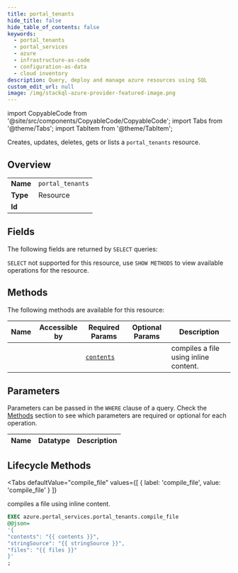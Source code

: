 ```yaml
--- 
title: portal_tenants
hide_title: false
hide_table_of_contents: false
keywords:
  - portal_tenants
  - portal_services
  - azure
  - infrastructure-as-code
  - configuration-as-data
  - cloud inventory
description: Query, deploy and manage azure resources using SQL
custom_edit_url: null
image: /img/stackql-azure-provider-featured-image.png
---
```


import CopyableCode from '@site/src/components/CopyableCode/CopyableCode';
import Tabs from '@theme/Tabs';
import TabItem from '@theme/TabItem';

Creates, updates, deletes, gets or lists a <code>portal_tenants</code> resource.

## Overview
<table><tbody>
<tr><td><b>Name</b></td><td><code>portal_tenants</code></td></tr>
<tr><td><b>Type</b></td><td>Resource</td></tr>
<tr><td><b>Id</b></td><td><CopyableCode code="azure.portal_services.portal_tenants" /></td></tr>
</tbody></table>

## Fields

The following fields are returned by `SELECT` queries:

`SELECT` not supported for this resource, use `SHOW METHODS` to view available operations for the resource.


## Methods

The following methods are available for this resource:

<table>
<thead>
    <tr>
    <th>Name</th>
    <th>Accessible by</th>
    <th>Required Params</th>
    <th>Optional Params</th>
    <th>Description</th>
    </tr>
</thead>
<tbody>
<tr>
    <td><a href="#compile_file"><CopyableCode code="compile_file" /></a></td>
    <td><CopyableCode code="exec" /></td>
    <td><a href="#parameter-contents"><code>contents</code></a></td>
    <td></td>
    <td>compiles a file using inline content.</td>
</tr>
</tbody>
</table>

## Parameters

Parameters can be passed in the `WHERE` clause of a query. Check the [Methods](#methods) section to see which parameters are required or optional for each operation.

<table>
<thead>
    <tr>
    <th>Name</th>
    <th>Datatype</th>
    <th>Description</th>
    </tr>
</thead>
<tbody>
</tbody>
</table>

## Lifecycle Methods

<Tabs
    defaultValue="compile_file"
    values={[
        { label: 'compile_file', value: 'compile_file' }
    ]}
>
<TabItem value="compile_file">

compiles a file using inline content.

```sql
EXEC azure.portal_services.portal_tenants.compile_file 
@@json=
'{
"contents": "{{ contents }}", 
"stringSource": "{{ stringSource }}", 
"files": "{{ files }}"
}'
;
```
</TabItem>
</Tabs>
